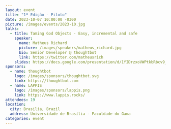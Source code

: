 ```yaml
---
layout: event
title: "1ª Edição - Piloto"
date: 2023-10-07 10:00:00 -0300
picture: /images/events/2023-10.jpg
talks:
  - title: Taming God Objects - Easy, incremental and safe
    speaker:
      name: Matheus Richard
      picture: /images/speakers/matheus_richard.jpg
      bio: Senior Developer @ thoughtbot
      link: https://twitter.com/matheusrich
    slides: https://docs.google.com/presentation/d/1YIDrzxoVWPtkbRbcv9_GkRvg5DmKU5JcmYKc0tK5qhE/edit?usp=sharing
sponsors:
  - name: thoughtbot
    logo: /images/sponsors/thoughtbot.svg
    link: https://thoughtbot.com
  - name: LAPPIS
    logo: /images/sponsors/lappis.png
    link: https://www.lappis.rocks/
attendees: 19
location:
  city: Brasilia, Brazil
  address: Universidade de Brasília - Faculdade do Gama
categories: event
---
```

